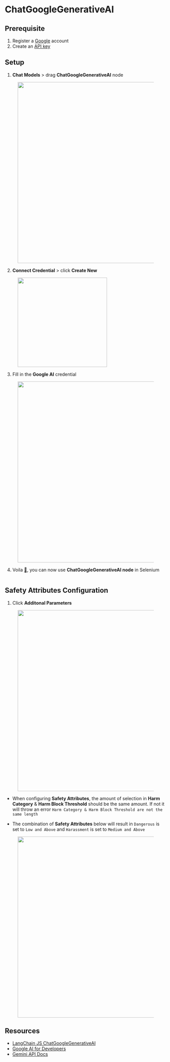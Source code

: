 # ChatGoogleGenerativeAI

## Prerequisite

1. Register a [Google](https://accounts.google.com/InteractiveLogin) account
2. Create an [API key](https://aistudio.google.com/app/apikey)

## Setup

1. **Chat Models** > drag **ChatGoogleGenerativeAI** node

<figure><img src="../../../.gitbook/assets/google_ai/1.png" alt="" width="563"><figcaption></figcaption></figure>

2. **Connect Credential** > click **Create New**

<figure><img src="../../../.gitbook/assets/google_ai/2.png" alt="" width="278"><figcaption></figcaption></figure>

3. Fill in the **Google AI** credential

<figure><img src="../../../.gitbook/assets/google_ai/3.png" alt="" width="563"><figcaption></figcaption></figure>

4. Voila [🎉](https://emojipedia.org/party-popper/), you can now use **ChatGoogleGenerativeAI node** in Selenium

<figure><img src="../../../.gitbook/assets/google_ai/4.png" alt=""><figcaption></figcaption></figure>

## Safety Attributes Configuration

1. Click **Additonal Parameters**

<figure><img src="../../../.gitbook/assets/google_ai/5.png" alt="" width="563"><figcaption></figcaption></figure>

* When configuring **Safety Attributes**, the amount of selection in **Harm Category** & **Harm Block Threshold** should be the same amount. If not it will throw an error `Harm Category & Harm Block Threshold are not the same length`

* The combination of **Safety Attributes** below will result in `Dangerous` is set to `Low and Above` and `Harassment` is set to `Medium and Above`

<figure><img src="../../../.gitbook/assets/google_ai/6.png" alt="" width="563"><figcaption></figcaption></figure>

## Resources

* [LangChain JS ChatGoogleGenerativeAI](https://js.langchain.com/docs/integrations/chat/google_generativeai)
* [Google AI for Developers](https://ai.google.dev/)
* [Gemini API Docs](https://ai.google.dev/docs)